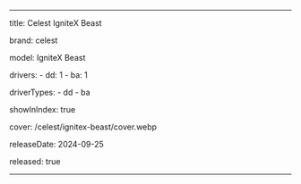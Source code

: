 ---

title: Celest IgniteX Beast

brand: celest

model: IgniteX Beast

drivers: 
    - dd: 1
    - ba: 1

driverTypes:
    - dd
    - ba

showInIndex: true

cover: /celest/ignitex-beast/cover.webp

releaseDate: 2024-09-25


released: true

---